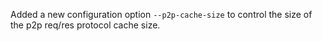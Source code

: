 Added a new configuration option `--p2p-cache-size` to control the size of the p2p req/res protocol cache size.